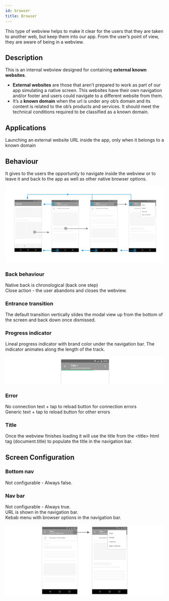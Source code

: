 ```yaml
---
id: browser
title: Browser
---
```


This type of webview helps to make it clear for the users that they are taken to another web, but keep them into our app. From the user’s point of view, they are aware of being in a webview.

## Description

This is an internal webview designed for containing **external known websites**.

* **External websites** are those that aren’t prepared to work as part of our app simulating a native screen. This websites have their own navigation and/or footer and users could navigate to a different website from them. 
* It’s a **known domain** when the url is under any ob’s domain and its content is related to the ob’s products and services. It should meet the technical conditions required to be classified as a known domain.  

## Applications

Launching an external website URL inside the app, only when it belongs to a known domain

## Behaviour

It gives to the users the opportunity to navigate inside the webview or to leave it and back to the app as well as other native browser options.

![Android Browser Behaviour](../../../img/android_browser.png)

### Back behaviour

Native back is chronological \(back one step\)  
Close action - the user abandons and closes the webview.

### Entrance transition

The default transition vertically slides the modal view up from the bottom of the screen and back down once dismissed.

### Progress indicator

Lineal progress indicator with brand color under the navigation bar. The indicator animates along the length of the track.

![](../../../img/android_progress-indicator_browser.png)

### Error

No connection text + tap to reload button for connection errors  
Generic text + tap to reload button for other errors

### Title

Once the webview finishes loading it will use the title from the &lt;title&gt; html tag \(document.title\) to populate the title in the navigation bar.

## Screen Configuration

### Bottom nav

Not configurable - Always false.

### Nav bar

Not configurable - Always true.  
URL is shown in the navigation bar.  
Kebab menu with browser options in the navigation bar.

![](../../../img/android_browser_navbar.png)

  


